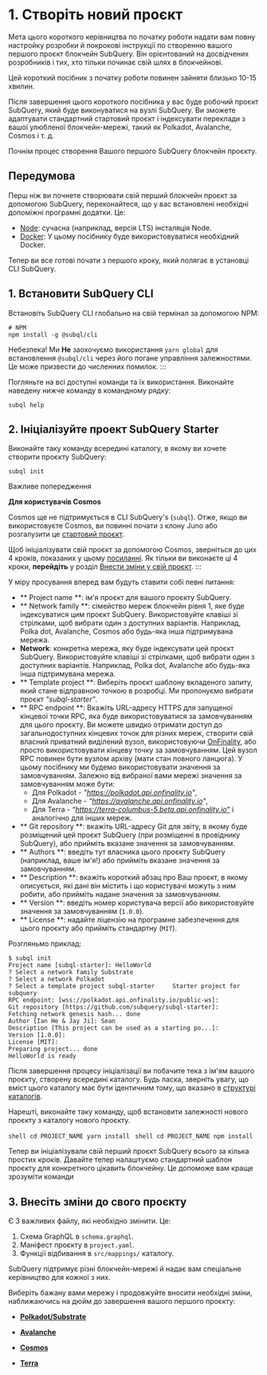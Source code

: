 # 1. Створіть новий проєкт

Мета цього короткого керівництва по початку роботи надати вам повну настройку розробки й покрокові інструкції по створенню вашого першого проєкт блокчейн SubQuery. Він орієнтований на досвідчених розробників і тих, хто тільки починає свій шлях в блокчейнові.

Цей короткий посібник з початку роботи повинен зайняти близько 10-15 хвилин.

Після завершення цього короткого посібника у вас буде робочий проєкт SubQuery, який буде виконуватися на вузлі SubQuery. Ви зможете адаптувати стандартний стартовий проєкт і індексувати переклади з вашої улюбленої блокчейн-мережі, такий як Polkadot, Avalanche, Cosmos і т. д.

Почнім процес створення Вашого першого SubQuery блокчейн проєкту.

## Передумова

Перш ніж ви почнете створювати свій перший блокчейн проєкт за допомогою SubQuery, переконайтеся, що у вас встановлені необхідні допоміжні програмні додатки. Це:

- [Node](https://nodejs.org/en/): сучасна (наприклад, версія LTS) інсталяція Node.
- [Docker](https://docker.com/): У цьому посібнику буде використовуватися необхідний Docker.

Тепер ви все готові почати з першого кроку, який полягає в установці CLI SubQuery.

## 1. Встановити SubQuery CLI

Встановіть SubQuery CLI глобально на свій термінал за допомогою NPM:

```shell
# NPM
npm install -g @subql/cli
```

Небезпека! Ми **Не** заохочуємо використання `yarn global` для встановлення `@subql/cli` через його погане управління залежностями. Це може призвести до численних помилок. :::

Погляньте на всі доступні команди та їх використання. Виконайте наведену нижче команду в командному рядку:

```shell
subql help
```

## 2. Ініціалізуйте проект SubQuery Starter

Виконайте таку команду всередині каталогу, в якому ви хочете створити проєкту SubQuery:

```shell
subql init
```

Важливе попередження

**Для користувачів Cosmos**

Cosmos ще не підтримується в CLI SubQuery's (`subql`). Отже, якщо ви використовуєте Cosmos, ви повинні почати з клону Juno або розгалузити це [стартовий проєкт](https://github.com/subquery/cosmos-subql-starter).

Щоб ініціалізувати свій проєкт за допомогою Cosmos, зверніться до цих 4 кроків, показаних у цьому [посиланні](https://github.com/subquery/juno-subql-starter#readme). Як тільки ви виконаєте ці 4 кроки, **перейдіть** у розділ [Внести зміни у свій проєкт](../quickstart/quickstart.md#_3-make-changes-to-your-project). :::

У міру просування вперед вам будуть ставити собі певні питання:

- ** Project name **: ім'я проєкт для вашого проєкту SubQuery.
- ** Network family **: сімейство мереж блокчейн рівня 1, яке буде індексуватися цим проєкт SubQuery. Використовуйте клавіші зі стрілками, щоб вибрати один з доступних варіантів. Наприклад, Polka dot, Avalanche, Cosmos або будь-яка інша підтримувана мережа.
- **Network**: конкретна мережа, яку буде індексувати цей проєкт SubQuery. Використовуйте клавіші зі стрілками, щоб вибрати один з доступних варіантів. Наприклад, Polka dot, Avalanche або будь-яка інша підтримувана мережа.
- ** Template project **: Виберіть проєкт шаблону вкладеного запиту, який стане відправною точкою в розробці. Ми пропонуємо вибрати проєкт _"subql-starter"_.
- ** RPC endpoint **: Вкажіть URL-адресу HTTPS для запущеної кінцевої точки RPC, яка буде використовуватися за замовчуванням для цього проєкту. Ви можете швидко отримати доступ до загальнодоступних кінцевих точок для різних мереж, створити свій власний приватний виділений вузол, використовуючи [OnFinality](https://app.onfinality.io), або просто використовувати кінцеву точку за замовчуванням. Цей вузол RPC повинен бути вузлом архіву (мати стан повного ланцюга). У цьому посібнику ми будемо використовувати значення за замовчуванням. Залежно від вибраної вами мережі значення за замовчуванням може бути:
  - Для Polkadot - _"https://polkadot.api.onfinality.io"_,
  - Для Avalanche - _"https://avalanche.api.onfinality.io"_,
  - Для Terra - _“https://terra-columbus-5.beta.api.onfinality.io”_ і аналогічно для інших мереж. <br/>
- ** Git repository **: вкажіть URL-адресу Git для звіту, в якому буде розміщений цей проєкт SubQuery (при розміщенні в провіднику SubQuery), або прийміть вказане значення за замовчуванням.
- ** Authors **: введіть тут власника цього проєкту SubQuery (наприклад, ваше ім'я!) або прийміть вказане значення за замовчуванням.
- ** Description **: вкажіть короткий абзац про Ваш проєкт, в якому описується, які дані він містить і що користувачі можуть з ним робити, або прийміть надане значення за замовчуванням.
- ** Version **: введіть номер користувача версії або використовуйте значення за замовчуванням (`1.0.0`).
- ** License **: надайте ліцензію на програмне забезпечення для цього проєкту або прийміть стандартну (`MIT`).

Розгляньмо приклад:

```shell
$ subql init
Project name [subql-starter]: HelloWorld
? Select a network family Substrate
? Select a network Polkadot
? Select a template project subql-starter     Starter project for subquery
RPC endpoint: [wss://polkadot.api.onfinality.io/public-ws]:
Git repository [https://github.com/subquery/subql-starter]:
Fetching network genesis hash... done
Author [Ian He & Jay Ji]: Sean
Description [This project can be used as a starting po...]:
Version [1.0.0]:
License [MIT]:
Preparing project... done
HelloWorld is ready
```

Після завершення процесу ініціалізації ви побачите тека з ім'ям вашого проєкту, створену всередині каталогу. Будь ласка, зверніть увагу, що вміст цього каталогу має бути ідентичним тому, що вказано в [структурі каталогів](../build/introduction.md#directory-structure).

Нарешті, виконайте таку команду, щоб встановити залежності нового проєкту з каталогу нового проєкту.

<CodeGroup> <CodeGroupItem title="YARN" active> ```shell cd PROJECT_NAME yarn install ``` </CodeGroupItem>
<CodeGroupItem title="NPM"> ```shell cd PROJECT_NAME npm install ``` </CodeGroupItem> </CodeGroup>

Тепер ви ініціалізували свій перший проєкт SubQuery всього за кілька простих кроків. Давайте тепер налаштуємо стандартний шаблон проєкту для конкретного цікавить блокчейну. Це допоможе вам краще зрозуміти команди</p>

## 3. Внесіть зміни до свого проєкту

Є 3 важливих файлу, які необхідно змінити. Це:

1. Схема GraphQL в `schema.graphql`.
2. Маніфест проєкту в `project.yaml`.
3. Функції відбивання в `src/mappings/` каталогу.

SubQuery підтримує різні блокчейн-мережі й надає вам спеціальне керівництво для кожної з них.

Виберіть бажану вами мережу і продовжуйте вносити необхідні зміни, наближаючись на дюйм до завершення вашого першого проєкту:

- **[Polkadot/Substrate](../quickstart/quickstart_chains/polkadot.md)**

- **[Avalanche](../quickstart/quickstart_chains/avalanche.md)**

- **[Cosmos](../quickstart/quickstart_chains/cosmos.md)**

- **[Terra](../quickstart/quickstart_chains/terra.md)**
